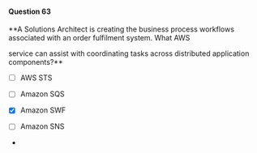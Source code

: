 #### Question  63


**A Solutions Architect is creating the business process workflows associated with an order fulfilment system. What AWS

service can assist with coordinating tasks across distributed application components?**


- [ ] AWS STS


- [ ] Amazon SQS


- [x] Amazon SWF


- [ ] Amazon SNS


*